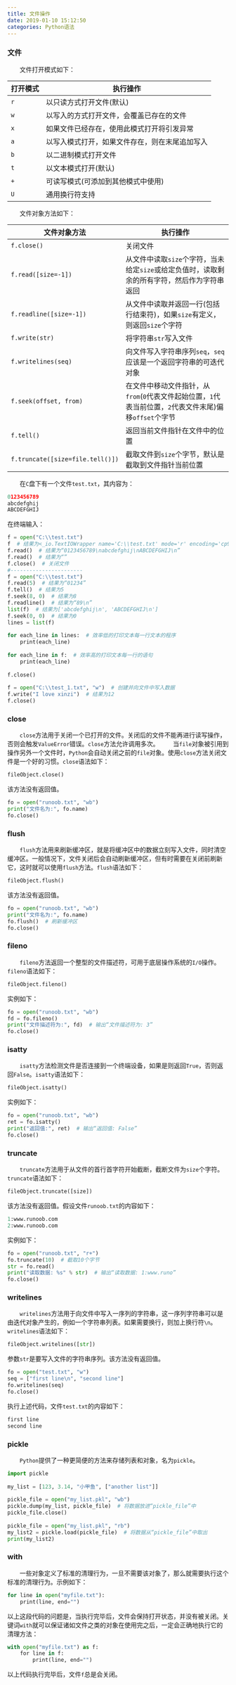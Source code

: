 ```yaml
---
title: 文件操作
date: 2019-01-10 15:12:50
categories: Python语法
---
```

### 文件

&emsp;&emsp;文件打开模式如下：

打开模式 | 执行操作
--------|------------
`r`     | 以只读方式打开文件(默认)
`w`     | 以写入的方式打开文件，会覆盖已存在的文件
`x`     | 如果文件已经存在，使用此模式打开将引发异常
`a`     | 以写入模式打开，如果文件存在，则在末尾追加写入
`b`     | 以二进制模式打开文件
`t`     | 以文本模式打开(默认)
`+`     | 可读写模式(可添加到其他模式中使用)
`U`     | 通用换行符支持

&emsp;&emsp;文件对象方法如下：

文件对象方法                      | 执行操作
--------------------------------|--------
`f.close()`                     | 关闭文件
`f.read([size=-1])`             | 从文件中读取`size`个字符，当未给定`size`或给定负值时，读取剩余的所有字符，然后作为字符串返回
`f.readline([size=-1])`         | 从文件中读取并返回一行(包括行结束符)，如果`size`有定义，则返回`size`个字符
`f.write(str)`                  | 将字符串`str`写入文件
`f.writelines(seq)`             | 向文件写入字符串序列`seq`，`seq`应该是一个返回字符串的可迭代对象
`f.seek(offset, from)`          | 在文件中移动文件指针，从`from`(`0`代表文件起始位置，`1`代表当前位置，`2`代表文件末尾)偏移`offset`个字节
`f.tell()`                      | 返回当前文件指针在文件中的位置
`f.truncate([size=file.tell()])` | 截取文件到`size`个字节，默认是截取到文件指针当前位置

&emsp;&emsp;在`C`盘下有一个文件`test.txt`，其内容为：

``` python
0123456789
abcdefghij
ABCDEFGHIJ
```

在终端输入：

``` python
f = open("C:\\test.txt")
f  # 结果为<_io.TextIOWrapper name='C:\\test.txt' mode='r' encoding='cp936'>
f.read()  # 结果为“0123456789\nabcdefghij\nABCDEFGHIJ\n”
f.read()  # 结果为“”
f.close()  # 关闭文件
#-----------------------
f = open("C:\\test.txt")
f.read(5)  # 结果为“01234”
f.tell()  # 结果为5
f.seek(8, 0)  # 结果为8
f.readline()  # 结果为“89\n”
list(f)  # 结果为['abcdefghij\n', 'ABCDEFGHIJ\n']
f.seek(0, 0)  # 结果为0
lines = list(f)
​
for each_line in lines:  # 效率低的打印文本每一行文本的程序
    print(each_line)
​
for each_line in f:  # 效率高的打印文本每一行的语句
    print(each_line)
​
f.close()
​
f = open("C:\\test_1.txt", "w")  # 创建并向文件中写入数据
f.write("I love xinzi")  # 结果为12
f.close()
```

### close

&emsp;&emsp;`close`方法用于关闭一个已打开的文件。关闭后的文件不能再进行读写操作，否则会触发`ValueError`错误。`close`方法允许调用多次。
&emsp;&emsp;当`file`对象被引用到操作另外一个文件时，`Python`会自动关闭之前的`file`对象。使用`close`方法关闭文件是一个好的习惯。`close`语法如下：

``` python
fileObject.close()
```

该方法没有返回值。

``` python
fo = open("runoob.txt", "wb")
print("文件名为:", fo.name)
fo.close()
```

### flush

&emsp;&emsp;`flush`方法用来刷新缓冲区，就是将缓冲区中的数据立刻写入文件，同时清空缓冲区。一般情况下，文件关闭后会自动刷新缓冲区，但有时需要在关闭前刷新它，这时就可以使用`flush`方法。`flush`语法如下：

``` python
fileObject.flush()
```

该方法没有返回值。

``` python
fo = open("runoob.txt", "wb")
print("文件名为:", fo.name)
fo.flush()  # 刷新缓冲区
fo.close()
```

### fileno

&emsp;&emsp;`fileno`方法返回一个整型的文件描述符，可用于底层操作系统的`I/O`操作。`fileno`语法如下：

``` python
fileObject.fileno()
```

实例如下：

``` python
fo = open("runoob.txt", "wb")
fd = fo.fileno()
print("文件描述符为:", fd)  # 输出“文件描述符为: 3”
fo.close()
```

### isatty

&emsp;&emsp;`isatty`方法检测文件是否连接到一个终端设备，如果是则返回`True`，否则返回`False`。`isatty`语法如下：

``` python
fileObject.isatty()
```

实例如下：

``` python
fo = open("runoob.txt", "wb")
ret = fo.isatty()
print("返回值:", ret)  # 输出“返回值: False”
fo.close()
```

### truncate

&emsp;&emsp;`truncate`方法用于从文件的首行首字符开始截断，截断文件为`size`个字符。`truncate`语法如下：

``` python
fileObject.truncate([size])
```

该方法没有返回值。假设文件`runoob.txt`的内容如下：

``` python
1:www.runoob.com
2:www.runoob.com
```

实例如下：

``` python
fo = open("runoob.txt", "r+")
fo.truncate(10)  # 截取10个字节
str = fo.read()
print("读取数据: %s" % str)  # 输出“读取数据: 1:www.runo”
fo.close()
```

### writelines

&emsp;&emsp;`writelines`方法用于向文件中写入一序列的字符串，这一序列字符串可以是由迭代对象产生的，例如一个字符串列表。如果需要换行，则加上换行符`\n`。`writelines`语法如下：

``` python
fileObject.writelines([str])
```

参数`str`是要写入文件的字符串序列。该方法没有返回值。

``` python
fo = open("test.txt", "w")
seq = ["first line\n", "second line"]
fo.writelines(seq)
fo.close()
```

执行上述代码，文件`test.txt`的内容如下：

``` python
first line
second line
```

### pickle

&emsp;&emsp;`Python`提供了一种更简便的方法来存储列表和对象，名为`pickle`。

``` python
import pickle
​
my_list = [123, 3.14, "小甲鱼", ["another list"]]
​
pickle_file = open("my_list.pkl", "wb")
pickle.dump(my_list, pickle_file)  # 将数据放进“pickle_file”中
pickle_file.close()
​
pickle_file = open("my_list.pkl", "rb")
my_list2 = pickle.load(pickle_file)  # 将数据从“pickle_file”中取出
print(my_list2)
```

### with

&emsp;&emsp;一些对象定义了标准的清理行为，一旦不需要该对象了，那么就需要执行这个标准的清理行为。示例如下：

``` python
for line in open("myfile.txt"):
    print(line, end="")
```

以上这段代码的问题是，当执行完毕后，文件会保持打开状态，并没有被关闭。关键词`with`就可以保证诸如文件之类的对象在使用完之后，一定会正确地执行它的清理方法：

``` python
with open("myfile.txt") as f:
    for line in f:
        print(line, end="")
```

以上代码执行完毕后，文件`f`总是会关闭。